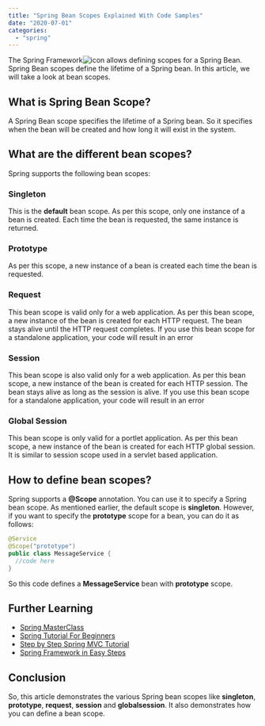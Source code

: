 ```yaml
---
title: "Spring Bean Scopes Explained With Code Samples"
date: "2020-07-01"
categories: 
  - "spring"
---
```


The Spring Framework![icon](https://ad.linksynergy.com/fs-bin/show?id=MnzIZAZNE5Y&bids=507388.1&type=10) allows defining scopes for a Spring Bean. Spring Bean scopes define the lifetime of a Spring bean. In this article, we will take a look at bean scopes.

## What is Spring Bean Scope?

A Spring Bean scope specifies the lifetime of a Spring bean. So it specifies when the bean will be created and how long it will exist in the system.

## What are the different bean scopes?

Spring supports the following bean scopes:


### Singleton

This is the **default** bean scope. As per this scope, only one instance of a bean is created. Each time the bean is requested, the same instance is returned.

### Prototype

As per this scope, a new instance of a bean is created each time the bean is requested.

### Request

This bean scope is valid only for a web application. As per this bean scope, a new instance of the bean is created for each HTTP request. The bean stays alive until the HTTP request completes. If you use this bean scope for a standalone application, your code will result in an error

### Session

This bean scope is also valid only for a web application. As per this bean scope, a new instance of the bean is created for each HTTP session. The bean stays alive as long as the session is alive. If you use this bean scope for a standalone application, your code will result in an error

### Global Session

This bean scope is only valid for a portlet application. As per this bean scope, a new instance of the bean is created for each HTTP global session. It is similar to session scope used in a servlet based application.

## How to define bean scopes?

Spring supports a **@Scope** annotation. You can use it to specify a Spring bean scope. As mentioned earlier, the default scope is **singleton**. However, if you want to specify the **prototype** scope for a bean, you can do it as follows:

```java
@Service
@Scope("prototype")
public class MessageService {
  //code here
}
```

So this code defines a **MessageService** bean with **prototype** scope.

## Further Learning

* [Spring MasterClass](https://click.linksynergy.com/deeplink?id=MnzIZAZNE5Y&mid=39197&murl=https%3A%2F%2Fwww.udemy.com%2Fcourse%2Fjava-spring-framework-masterclass%2F) 
* [Spring Tutorial For Beginners](https://click.linksynergy.com/deeplink?id=MnzIZAZNE5Y&mid=39197&murl=https%3A%2F%2Fwww.udemy.com%2Fcourse%2Fspring-tutorial-for-beginners%2F) 
* [Step by Step Spring MVC Tutorial](https://click.linksynergy.com/deeplink?id=MnzIZAZNE5Y&mid=39197&murl=https%3A%2F%2Fwww.udemy.com%2Fcourse%2Fspring-mvc-tutorial-for-beginners-step-by-step%2F) 
* [Spring Framework in Easy Steps](https://click.linksynergy.com/deeplink?id=MnzIZAZNE5Y&mid=39197&murl=https%3A%2F%2Fwww.udemy.com%2Fcourse%2Fspringframeworkineasysteps%2F)

## Conclusion

So, this article demonstrates the various Spring bean scopes like **singleton**, **prototype**, **request**, **session** and **globalsession**. It also demonstrates how you can define a bean scope.

